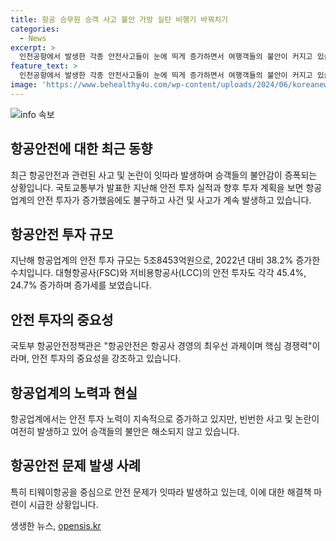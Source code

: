 ```yaml
---
title: 항공 승무원 승객 사고 불안 가방 실탄 비행기 바꿔치기
categories:
  - News
excerpt: >
  인천공항에서 발생한 각종 안전사고들이 눈에 띄게 증가하면서 여행객들의 불안이 커지고 있습니다. 국토교통부가 발표한 자료에 따르면 항공업계는 지난해에 비해 38.2%나 안전 투자를 증가시켰지만, 여전히 안전에 대한 우려는 해소되지 않고 있습니다. 최근에는 티웨이항공을 중심으로 고장 및 지연 운항 사고가 계속 발생하고 있으며, 항공사들은 이에 대한 대책 마련이 시급한 상황입니다.
feature_text: >
  인천공항에서 발생한 각종 안전사고들이 눈에 띄게 증가하면서 여행객들의 불안이 커지고 있습니다. 국토교통부가 발표한 자료에 따르면 항공업계는 지난해에 비해 38.2%나 안전 투자를 증가시켰지만, 여전히 안전에 대한 우려는 해소되지 않고 있습니다. 최근에는 티웨이항공을 중심으로 고장 및 지연 운항 사고가 계속 발생하고 있으며, 항공사들은 이에 대한 대책 마련이 시급한 상황입니다.
image: 'https://www.behealthy4u.com/wp-content/uploads/2024/06/koreanews.jpg'
---
```


<p><img src="https://www.behealthy4u.com/wp-content/uploads/2024/06/koreanews.jpg" alt="info 속보" /></p>

<h2 data-ke-size="size26">항공안전에 대한 최근 동향</h2>

<p data-ke-size="size16">최근 항공안전과 관련된 사고 및 논란이 잇따라 발생하며 승객들의 불안감이 증폭되는 상황입니다. 국토교통부가 발표한 지난해 안전 투자 실적과 향후 투자 계획을 보면 항공업계의 안전 투자가 증가했음에도 불구하고 사건 및 사고가 계속 발생하고 있습니다.</p>

<h2 data-ke-size="size26">항공안전 투자 규모</h2>

<p data-ke-size="size16">지난해 항공업계의 안전 투자 규모는 5조8453억원으로, 2022년 대비 38.2% 증가한 수치입니다. 대형항공사(FSC)와 저비용항공사(LCC)의 안전 투자도 각각 45.4%, 24.7% 증가하며 증가세를 보였습니다.</p>

<h2 data-ke-size="size26">안전 투자의 중요성</h2>

<p data-ke-size="size16">국토부 항공안전정책관은 "항공안전은 항공사 경영의 최우선 과제이며 핵심 경쟁력"이라며, 안전 투자의 중요성을 강조하고 있습니다.</p>

<h2 data-ke-size="size26">항공업계의 노력과 현실</h2>

<p data-ke-size="size16">항공업계에서는 안전 투자 노력이 지속적으로 증가하고 있지만, 빈번한 사고 및 논란이 여전히 발생하고 있어 승객들의 불안은 해소되지 않고 있습니다.</p>

<h2 data-ke-size="size26">항공안전 문제 발생 사례</h2>

<p data-ke-size="size16">특히 티웨이항공을 중심으로 안전 문제가 잇따라 발생하고 있는데, 이에 대한 해결책 마련이 시급한 상황입니다.</p>
생생한 뉴스, <a href="https://opensis.kr" rel="dofollow">opensis.kr</a>


